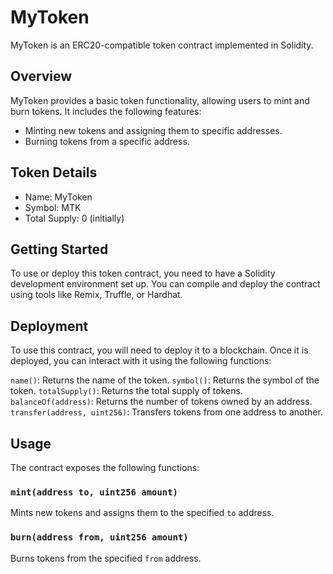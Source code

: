 # MyToken

MyToken is an ERC20-compatible token contract implemented in Solidity.

## Overview

MyToken provides a basic token functionality, allowing users to mint and burn tokens. It includes the following features:

- Minting new tokens and assigning them to specific addresses.
- Burning tokens from a specific address.

## Token Details

- Name: MyToken
- Symbol: MTK
- Total Supply: 0 (initially)

## Getting Started

To use or deploy this token contract, you need to have a Solidity development environment set up. You can compile and deploy the contract using tools like Remix, Truffle, or Hardhat.

## Deployment
To use this contract, you will need to deploy it to a blockchain. Once it is deployed, you can interact with it using the following functions:

`name()`: Returns the name of the token.
`symbol()`: Returns the symbol of the token.
`totalSupply()`: Returns the total supply of tokens.
`balanceOf(address)`: Returns the number of tokens owned by an address.
`transfer(address, uint256)`: Transfers tokens from one address to another.
## Usage

The contract exposes the following functions:

### `mint(address to, uint256 amount)`

Mints new tokens and assigns them to the specified `to` address.

### `burn(address from, uint256 amount)`

Burns tokens from the specified `from` address.



